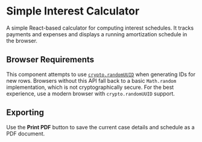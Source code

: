 # Simple Interest Calculator

A simple React-based calculator for computing interest schedules. It tracks payments and expenses and displays a running amortization schedule in the browser.

## Browser Requirements

This component attempts to use [`crypto.randomUUID`](https://developer.mozilla.org/docs/Web/API/Crypto/randomUUID) when generating IDs for new rows. Browsers without this API fall back to a basic `Math.random` implementation, which is not cryptographically secure. For the best experience, use a modern browser with `crypto.randomUUID` support.

## Exporting

Use the **Print PDF** button to save the current case details and schedule as a PDF document.

